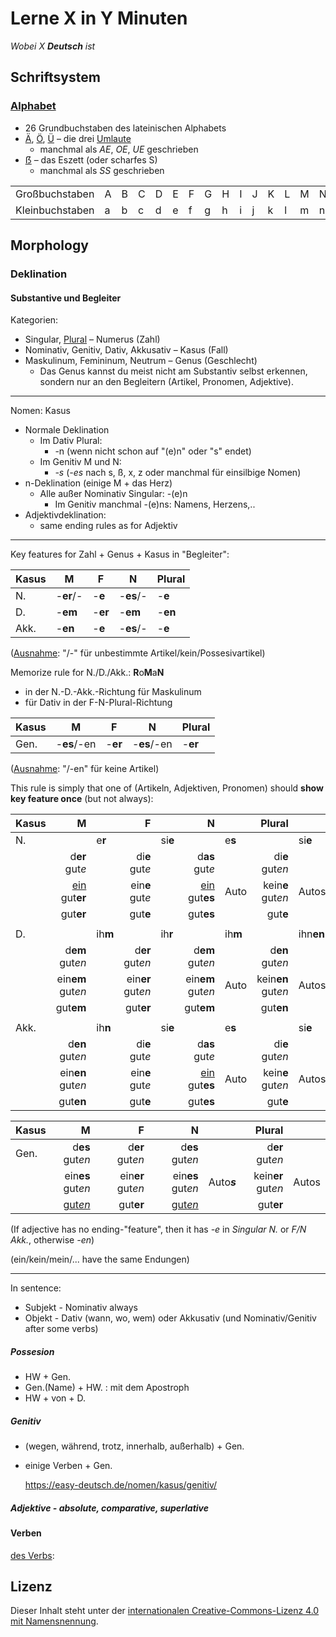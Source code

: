 # Lerne X in Y Minuten

*Wobei X **Deutsch** ist*

## Schriftsystem

### [Alphabet](https://de.wikipedia.org/wiki/Deutsches_Alphabet)

- 26 Grundbuchstaben des lateinischen Alphabets
- [Ä](https://de.wikipedia.org/wiki/%C3%84), [Ö](https://de.wikipedia.org/wiki/Ö), [Ü](https://de.wikipedia.org/wiki/%C3%9C) – die drei [Umlaute](https://de.wikipedia.org/wiki/Umlaut)
  - manchmal als *AE*, *OE*, *UE* geschrieben
- [ẞ](https://de.wikipedia.org/wiki/%C3%9F) – das Eszett (oder scharfes S)
  - manchmal als *SS* geschrieben

|  |  |  |  |  |  |  |  |  |  |  |  |  |  |  |  |  |  |  |  |  |  |  |  |  |  |  |  |  |  |  |
| --------------- |---|---|---|---|---|---|---|---|---|---|---|---|---|---|---|---|---|---|---|---|---|---|---|---|---|---|---|---|---|---|
| Großbuchstaben  | A | B | C | D | E | F | G | H | I | J | K | L | M | N | O | P | Q | R | S | T | U | V | W | X | Y | Z | Ä | Ö | Ü | ẞ |
| Kleinbuchstaben | a | b | c | d | e | f | g | h | i | j | k | l | m | n | o | p | q | r | s | t | u | v | w | x | y | z | ä | ö | ü | ß |

<!-- ## Phonetik

https://deutsch.info/grammar/phonetics?hl=de

  - S ...
  - W sounds like English V: Wasser (water)
  - V often sounds like English F: Vater (father)
  - Ch: A soft sound, like in ich (I) or hard, like in Bach.

https://de.wikipedia.org/wiki/Umlaut

https://de.wikipedia.org/wiki/Digraph_(Linguistik)#Beispiele Digraph

https://www.dinmedia.de/de/norm/din-5009/352073096

## Verantwortete

https://de.wikipedia.org/wiki/Rat_f%C3%BCr_deutsche_Rechtschreibung -->

## Morphology

### Deklination

#### Substantive und Begleiter

<!-- https://deutsch.info/grammar/nouns -->
<!-- https://de.wikipedia.org/wiki/Grammatische_Kategorie#Grammatische_Kategorien_des_Nomens -->
<!-- https://de.wikipedia.org/wiki/Genus#Kategorien,_Flexion,_Kongruenz -->

Kategorien:
- Singular, [Plural](https://www.scribbr.de/substantive/plural/) – Numerus (Zahl)
- Nominativ, Genitiv, Dativ, Akkusativ – Kasus (Fall)
- Maskulinum, Femininum, Neutrum – Genus (Geschlecht)
  - Das Genus kannst du meist nicht am Substantiv selbst erkennen, sondern nur an den Begleitern (Artikel, Pronomen, Adjektive).

<!-- ***

Nomen: Zahl

Plural:
https://www.scribbr.de/substantive/plural/ -->

<!-- ***

Nomen: Genus

Das Genus kannst du meist nicht am Substantiv selbst erkennen, sondern nur an den Begleitern (Artikel, Pronomen, Adjektive). -->

***

Nomen: Kasus

<!-- https://www.wirtschaftsdeutsch.de/lehrmaterialien/grammatik-nomen-a.pdf -->
<!-- https://www.lernhelfer.de/schuelerlexikon/deutsch/artikel/deklination-des-substantivs#/ -->

- Normale Deklination
  - Im Dativ Plural:
    - -n (wenn nicht schon auf "(e)n" oder "s" endet)
  - Im Genitiv M und N:
    - *-s* (*-es* nach s, ß, x, z oder manchmal für einsilbige Nomen)
- n-Deklination (einige M + das Herz)
  - Alle außer Nominativ Singular: -(e)n
    - Im Genitiv manchmal -(e)ns: Namens, Herzens,..
- Adjektivdeklination:
  - same ending rules as for Adjektiv

***

Key features for Zahl + Genus + Kasus in "Begleiter":

|Kasus|M      |F  |N      |Plural|
|-----|-------|---|-------|---|
|N.   |-**er**/-  |-**e** |-**es**/-  |-**e** |
|D.   |-**em**    |-**er**|-**em**    |-**en**|
|Akk. |-**en** 	  |-**e** |-**es**/-  |-**e** |

(<ins>Ausnahme</ins>: "/-" für unbestimmte Artikel/kein/Possesivartikel)

Memorize rule for N./D./Akk.: **R**o**M**a**N**
  - in der N.-D.-Akk.-Richtung für Maskulinum 
  - für Dativ in der F-N-Plural-Richtung

|Kasus|M      |F  |N      |Plural|
|-----|-------|---|-------|---|
|Gen. |-**es**/-en|-**er**|-**es**/-en|-**er**|

(<ins>Ausnahme</ins>: "/-en" für keine Artikel)

This rule is simply that one of (Artikeln, Adjektiven, Pronomen) should **show key feature once** (but not always):

|Kasus|M                      | |F                     | |N                     | |Plural              |     |
|-----|----------------------:|-|---------------------:|-|---------------------:|-|-------------------:|-----|
|N.   |                 | e**r**|               | si**e**|                | e**s**|             |     si**e**|
|     |d**er**       gut*e*   | |di**e**      gut*e*   | |d**as**      gut*e*   | |di**e**    gut*en*  |     |
|     |<ins>ein</ins> gut**er**| |ein**e**     gut*e*   | |<ins>ein</ins> gut**es**|Auto|kein**e**  gut*en*  |Autos|
|     |              gut**er**| |             gut**e** | |             gut**es**| |           gut**e** |     |
||||||||||
|D.   |                | ih**m**|               | ih**r**|               | ih**m**|           |     ihn**en**|
|     |d**em**       gut*en*  | |d**er**      gut*en*  | |d**em**      gut*en*  | |d**en**    gut*en*  |     |
|     |ein**em**     gut*en*  | |ein**er**    gut*en*  | |ein**em**    gut*en*  |Auto|kein**en** gut*en*  |Autos|
|     |              gut**em**| |             gut**er**| |             gut**em**| |           gut**en**|     |
||||||||||
|Akk. |                | ih**n**|               | si**e**|                | e**s**|             |     si**e**|
|     |d**en**       gut*en*  | |di**e**      gut*e*   | |d**as**      gut*e*   | |di**e**    gut*en* |     |
|     |ein**en**     gut*en*  | |ein**e**     gut*e*   | |<ins>ein</ins> gut**es**|Auto|kein**e**  gut*en* |Autos|
|     |              gut**en**| |             gut**e** | |             gut**es**| |           gut**e** |     |

|Kasus|M                      | |F                     | |N                     | |Plural              |     |
|-----|----------------------:|-|---------------------:|-|---------------------:|-|-------------------:|-----|
|Gen. |d**es**       gut*en*| |d**er**      gut*en*  | |d**es**      gut*en*| |d**er**    gut*en*  |     |
|     |ein**es**     gut*en*| |ein**er**    gut*en*  | |ein**es**    gut*en*|Auto***s***|kein**er** gut*en* |Autos|
|     |   <ins>gut*en*</ins>| |             gut**er**| |  <ins>gut*en*</ins>| |           gut**er**|     |

(If adjective has no ending-"feature", then it has *-e* in *Singular N.* or *F/N Akk.*, otherwise *-en*)

(ein/kein/mein/... have the same Endungen)

***

In sentence:
- Subjekt - Nominativ always
- Objekt - Dativ (wann, wo, wem) oder Akkusativ (und Nominativ/Genitiv after some verbs)

##### Possesion

- HW + Gen.
- Gen.(Name) + HW. : mit dem Apostroph
- HW + von + D. 

##### Genitiv

- (wegen, während, trotz, innerhalb, außerhalb) + Gen.
- einige Verben + Gen.

  https://easy-deutsch.de/nomen/kasus/genitiv/

##### Adjektive - absolute, comparative, superlative

#### Verben

[des Verbs](https://de.wikipedia.org/wiki/Grammatische_Kategorie#Grammatische_Kategorien_des_Verbs):

## Lizenz

Dieser Inhalt steht unter der [internationalen Creative-Commons-Lizenz 4.0 mit Namensnennung][cc-by].

[cc-by]: https://creativecommons.org/licenses/by/4.0/deed.de
